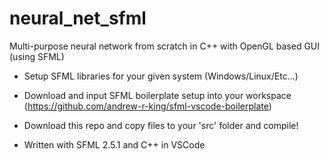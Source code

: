 # neural_net_sfml
Multi-purpose neural network from scratch in C++ with OpenGL based GUI (using SFML)

- Setup SFML libraries for your given system (Windows/Linux/Etc...)
- Download and input SFML boilerplate setup into your workspace (https://github.com/andrew-r-king/sfml-vscode-boilerplate)
- Download this repo and copy files to your 'src' folder and compile!

- Written with SFML 2.5.1 and C++ in VSCode
